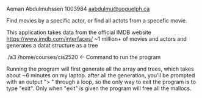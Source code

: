 Aeman Abdulmuhssen
1003984
aabdulmu@uoguelph.ca

Find movies by a specific actor, or find all actots from a specefic movie. 

This application takes data from the official IMDB website https://www.imdb.com/interfaces/ ~1 million+ of movies and actors 
and generates a datat structure as a tree

./a3 /home/courses/cis2520    <- Command to run the program

Running the program will first generate all the array and trees, which takes about ~6 minutes on my laptop.
after all the generation, you'll be prompted with an output "> " through a loop, so the only way to exit the program is to type "exit".
Only when "exit" is given the program will free all the mallocs.
